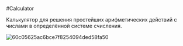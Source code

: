 #Calculator

Калькулятор для решения простейших арифметических действий с числами в определённой системе счисления.

![60c05625ac6bce7f8254094ded58fa50](https://github.com/N1ckName192/Calculator/assets/85516400/25bfaea0-5bb7-4074-a980-dd3214c7b0b4)
